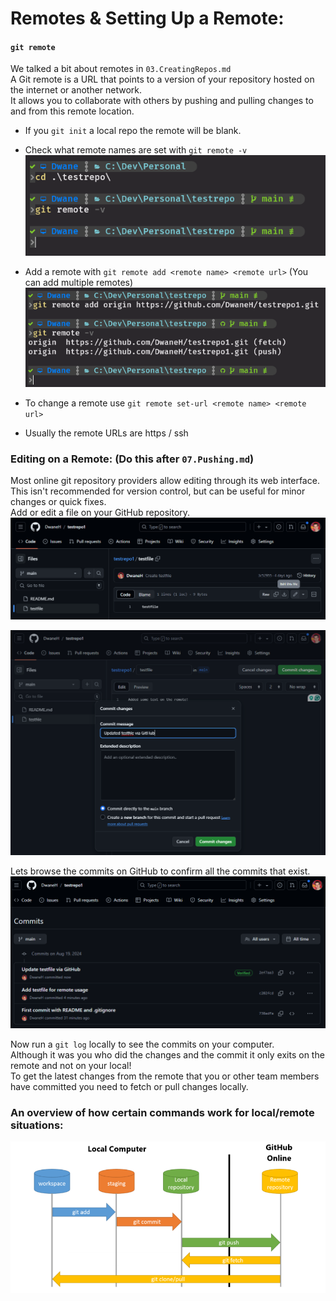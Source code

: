 
# Remotes & Setting Up a Remote:
#### `git remote`
We talked a bit about remotes in `03.CreatingRepos.md`  
A Git remote is a URL that points to a version of your repository hosted on the internet or another network.  
It allows you to collaborate with others by pushing and pulling changes to and from this remote location.
- If you `git init` a local repo the remote will be blank.
- Check what remote names are set with `git remote -v`  
<kbd>![git-remote-local](../images/git-remote-local.png)</kbd>

- Add a remote with `git remote add <remote name> <remote url>` (You can add multiple remotes)  
<kbd>![git-remote-add](../images/git-remote-add.png)</kbd>

- To change a remote use `git remote set-url <remote name> <remote url>`
- Usually the remote URLs are https / ssh

### Editing on a Remote: (Do this after `07.Pushing.md`)
Most online git repository providers allow editing through its web interface.  
This isn't recommended for version control, but can be useful for minor changes or quick fixes.  
Add or edit a file on your GitHub repository.  
<kbd>![github-edit1](../images/github-edit1.png)</kbd>

<kbd>![github-edit2](../images/github-edit2.png)</kbd>

Lets browse the commits on GitHub to confirm all the commits that exist.  
<kbd>![github-commits](../images/github-commits.png)</kbd>

Now run a `git log` locally to see the commits on your computer.  
Although it was you who did the changes and the commit it only exits on the remote and not on your local!  
To get the latest changes from the remote that you or other team members have committed you need to fetch or pull changes locally.

### An overview of how certain commands work for local/remote situations:

<kbd>![git-local-remote](../images/git-local-remote.png)</kbd>